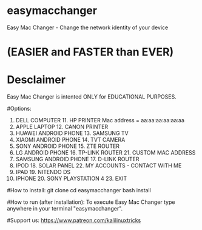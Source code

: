 # easymacchanger

Easy Mac Changer - Change the network identity of your device 
 
# (EASIER and FASTER than EVER) 

# Desclaimer
Easy Mac Changer is intented ONLY for EDUCATIONAL PURPOSES.

#Options:

01. DELL COMPUTER                11. HP PRINTER               Mac address = aa:aa:aa:aa:aa:aa 
02. APPLE LAPTOP                 12. CANON PRINTER           
03. HUAWEI ANDROID PHONE         13. SAMSUNG TV               
04. XIAOMI ANDROID PHONE         14. TVT CAMERA
05. SONY ANDROID PHONE           15. ZTE ROUTER               
06. LG ANDROID PHONE             16. TP-LINK ROUTER           21. CUSTOM MAC ADDRESS
07. SAMSUNG ANDROID PHONE        17. D-LINK ROUTER
08. IPOD                         18. SOLAR PANEL              22. MY ACCOUNTS - CONTACT WITH ME 
09. IPAD                         19. NITENDO DS                   
10. IPHONE                       20. SONY PLAYSTATION 4       23. EXIT


#How to install:
git clone 
cd easymacchanger
bash install

#How to run (after installation):
To execute Easy Mac Changer type anywhere in your terminal "easymacchanger".

#Support us:
https://www.patreon.com/kalilinuxtricks
